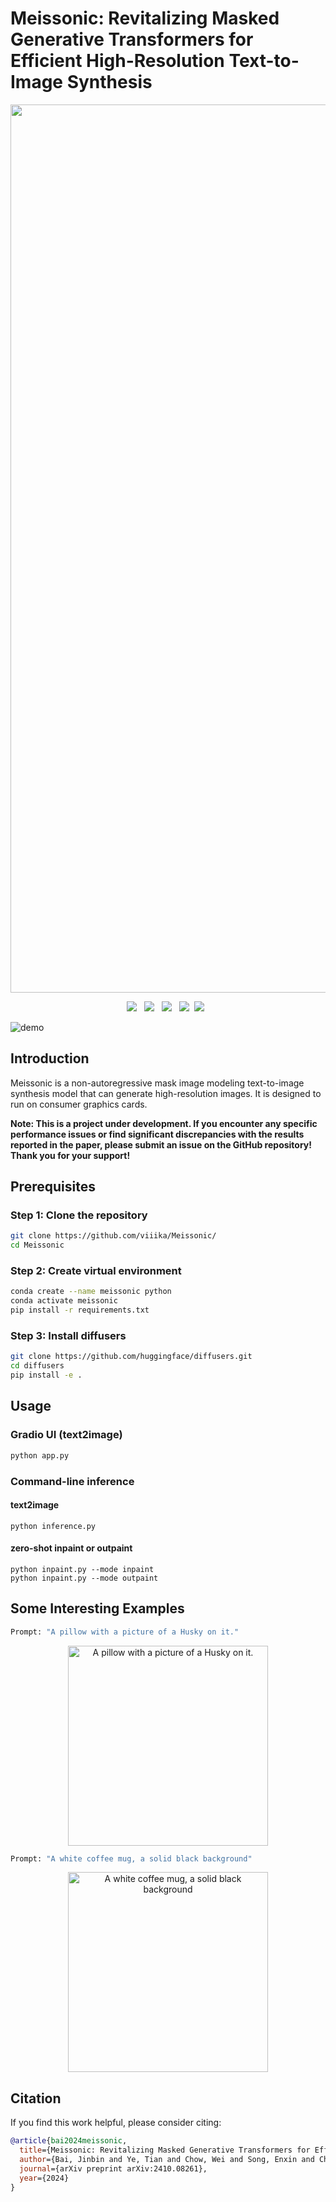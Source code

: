# Meissonic: Revitalizing Masked Generative Transformers for Efficient High-Resolution Text-to-Image Synthesis
<div align="center">
<img width="1421" alt="image" src="https://github.com/user-attachments/assets/703f6882-163a-42d0-8da8-3680231ca75e">

<a href='https://arxiv.org/abs/2410.08261'><img src='https://img.shields.io/badge/arXiv-2410.08261-b31b1b.svg'></a> &nbsp;
<a href='https://huggingface.co/MeissonFlow/Meissonic'><img src='https://img.shields.io/badge/Huggingface-Page-Green'></a> &nbsp;
<a href='https://github.com/viiika/Meissonic'><img src='https://img.shields.io/badge/Github-Page-e6cfe6'></a> &nbsp;
<a href='https://www.youtube.com/watch?v=PlmifElhr6M'><img src='https://img.shields.io/badge/Youtube-Toturial-FF8000.svg'></a>&nbsp;
<a href='https://huggingface.co/spaces/MeissonFlow/meissonic'><img src='https://img.shields.io/badge/%F0%9F%A4%97%20Huggingface-Demo-blue'></a> &nbsp;

</div>

![demo](./assets/demos.png)

## Introduction
Meissonic is a non-autoregressive mask image modeling text-to-image synthesis model that can generate high-resolution images. It is designed to run on consumer graphics cards.

**Note: This is a project under development. If you encounter any specific performance issues or find significant discrepancies with the results reported in the paper, please submit an issue on the GitHub repository! Thank you for your support!**
## Prerequisites

### Step 1: Clone the repository
```bash
git clone https://github.com/viiika/Meissonic/
cd Meissonic
```

### Step 2: Create virtual environment
```bash
conda create --name meissonic python
conda activate meissonic
pip install -r requirements.txt
```

### Step 3: Install diffusers
```bash
git clone https://github.com/huggingface/diffusers.git
cd diffusers
pip install -e .
```


## Usage

### Gradio UI (text2image)
```bash
python app.py
```

### Command-line inference

#### text2image
```shell
python inference.py
```
#### zero-shot inpaint or outpaint
```shell
python inpaint.py --mode inpaint
python inpaint.py --mode outpaint
```

## Some Interesting Examples
```bash
Prompt: "A pillow with a picture of a Husky on it."
```
<div align="center">
  <img src="https://github.com/user-attachments/assets/b30a7912-5453-48ba-aff4-bfb547bbe626" width="320" alt="A pillow with a picture of a Husky on it.">
</div>

```bash
Prompt: "A white coffee mug, a solid black background"
```
<div align="center">
  <img src="https://github.com/user-attachments/assets/b23a1603-399d-40d6-8e16-c077d3d12a08" width="320" alt="A white coffee mug, a solid black background">
</div>



## Citation
If you find this work helpful, please consider citing:
```bibtex
@article{bai2024meissonic,
  title={Meissonic: Revitalizing Masked Generative Transformers for Efficient High-Resolution Text-to-Image Synthesis},
  author={Bai, Jinbin and Ye, Tian and Chow, Wei and Song, Enxin and Chen, Qing-Guo and Li, Xiangtai and Dong, Zhen and Zhu, Lei and Yan, Shuicheng},
  journal={arXiv preprint arXiv:2410.08261},
  year={2024}
}
```
